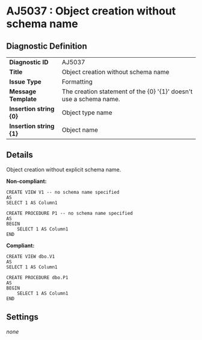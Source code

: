 # AJ5037 : Object creation without schema name

## Diagnostic Definition

<table>
  <tr>
    <td class="header"><b>Diagnostic ID</b></td>
    <td>AJ5037</td>
  </tr>
  <tr>
    <td class="header"><b>Title</b></td>
    <td>Object creation without schema name</td>
  </tr>
  <tr>
    <td class="header"><b>Issue Type</b></td>
    <td>Formatting</td>
  </tr>
  <tr>
    <td class="header"><b>Message Template</b></td>
    <td>The creation statement of the {0} '{1}' doesn't use a schema name.</td>
  </tr>
    <tr>
    <td class="header"><b>Insertion string {0}</b></td>
    <td>Object type name</td>
  </tr>
  <tr>
    <td class="header"><b>Insertion string {1}</b></td>
    <td>Object name</td>
  </tr>

</table>

## Details

Object creation without explicit schema name.

**Non-compliant:**

```tsql
CREATE VIEW V1 -- no schema name specified
AS
SELECT 1 AS Column1
```

```tsql
CREATE PROCEDURE P1 -- no schema name specified
AS
BEGIN
    SELECT 1 AS Column1
END
```

**Compliant:**

```tsql
CREATE VIEW dbo.V1
AS
SELECT 1 AS Column1
```

```tsql
CREATE PROCEDURE dbo.P1
AS
BEGIN
    SELECT 1 AS Column1
END
```


## Settings

*none*

